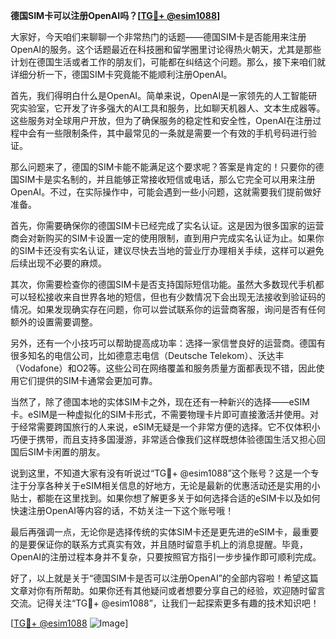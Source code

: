 **德国SIM卡可以注册OpenAI吗？[[TG💪+ @esim1088](https://t.me/s/esim1088)]**

大家好，今天咱们来聊聊一个非常热门的话题——德国SIM卡是否能用来注册OpenAI的服务。这个话题最近在科技圈和留学圈里讨论得热火朝天，尤其是那些计划在德国生活或者工作的朋友们，可能都在纠结这个问题。那么，接下来咱们就详细分析一下，德国SIM卡究竟能不能顺利注册OpenAI。

首先，我们得明白什么是OpenAI。简单来说，OpenAI是一家领先的人工智能研究实验室，它开发了许多强大的AI工具和服务，比如聊天机器人、文本生成器等。这些服务对全球用户开放，但为了确保服务的稳定性和安全性，OpenAI在注册过程中会有一些限制条件，其中最常见的一条就是需要一个有效的手机号码进行验证。

那么问题来了，德国的SIM卡能不能满足这个要求呢？答案是肯定的！只要你的德国SIM卡是实名制的，并且能够正常接收短信或电话，那么它完全可以用来注册OpenAI。不过，在实际操作中，可能会遇到一些小问题，这就需要我们提前做好准备。

首先，你需要确保你的德国SIM卡已经完成了实名认证。这是因为很多国家的运营商会对新购买的SIM卡设置一定的使用限制，直到用户完成实名认证为止。如果你的SIM卡还没有实名认证，建议尽快去当地的营业厅办理相关手续，这样可以避免后续出现不必要的麻烦。

其次，你需要检查你的德国SIM卡是否支持国际短信功能。虽然大多数现代手机都可以轻松接收来自世界各地的短信，但也有少数情况下会出现无法接收到验证码的情况。如果发现确实存在问题，你可以尝试联系你的运营商客服，询问是否有任何额外的设置需要调整。

另外，还有一个小技巧可以帮助提高成功率：选择一家信誉良好的运营商。德国有很多知名的电信公司，比如德意志电信（Deutsche Telekom）、沃达丰（Vodafone）和O2等。这些公司在网络覆盖和服务质量方面都表现不错，因此使用它们提供的SIM卡通常会更加可靠。

当然了，除了德国本地的实体SIM卡之外，现在还有一种新兴的选择——eSIM卡。eSIM是一种虚拟化的SIM卡形式，不需要物理卡片即可直接激活并使用。对于经常需要跨国旅行的人来说，eSIM无疑是一个非常方便的选择。它不仅体积小巧便于携带，而且支持多国漫游，非常适合像我们这样既想体验德国生活又担心回国后SIM卡闲置的朋友。

说到这里，不知道大家有没有听说过“TG💪+ @esim1088”这个账号？这是一个专注于分享各种关于eSIM相关信息的好地方，无论是最新的优惠活动还是实用的小贴士，都能在这里找到。如果你想了解更多关于如何选择合适的eSIM卡以及如何快速注册OpenAI等内容的话，不妨关注一下这个账号哦！

最后再强调一点，无论你是选择传统的实体SIM卡还是更先进的eSIM卡，最重要的是要保证你的联系方式真实有效，并且随时留意手机上的消息提醒。毕竟，OpenAI的注册过程本身并不复杂，只要按照官方指引一步步操作即可顺利完成。

好了，以上就是关于“德国SIM卡是否可以注册OpenAI”的全部内容啦！希望这篇文章对你有所帮助。如果你还有其他疑问或者想要分享自己的经验，欢迎随时留言交流。记得关注“TG💪+ @esim1088”，让我们一起探索更多有趣的技术知识吧！

[[TG💪+ @esim1088](https://t.me/s/esim1088) ![Image](https://i.postimg.cc/4NQfJmqS/Snipaste-2025-05-13-00-14-12.png)]